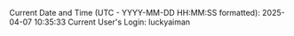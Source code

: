 Current Date and Time (UTC - YYYY-MM-DD HH:MM:SS formatted): 2025-04-07 10:35:33
Current User's Login: luckyaiman
